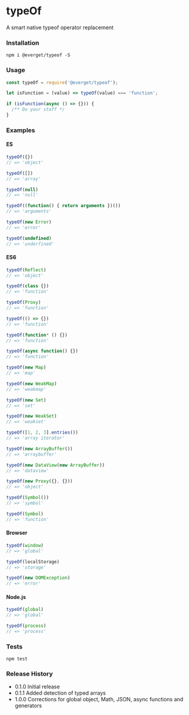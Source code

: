 # typeOf
A smart native typeof operator replacement

### Installation

```npm i @everget/typeof -S```

### Usage
```js
const typeOf = require('@everget/typeof');

let isFunction = (value) => typeOf(value) === 'function';

if (isFunction(async () => {})) {
  /** Do your staff */
}
```

### Examples

#### ES
```js
typeOf({})
// => 'object'

typeOf([])
// => 'array'

typeOf(null)
// => 'null'

typeOf((function() { return arguments })())
// => 'arguments'

typeOf(new Error)
// => 'error'

typeOf(undefined)
// => 'underfined'
```

#### ES6
```js
typeOf(Reflect)
// => 'object'

typeOf(class {})
// => 'function'

typeOf(Proxy)
// => 'function'

typeOf(() => {})
// => 'function'

typeOf(function* () {})
// => 'function'

typeOf(async function() {})
// => 'function'

typeOf(new Map)
// => 'map'

typeOf(new WeakMap)
// => 'weakmap'

typeOf(new Set)
// => 'set'

typeOf(new WeakSet)
// => 'weakset'

typeOf([1, 2, 3].entries())
// => 'array iterator'

typeOf(new ArrayBuffer())
// => 'arraybuffer'

typeOf(new DataView(new ArrayBuffer))
// => 'dataview'

typeOf(new Proxy({}, {}))
// => 'object'

typeOf(Symbol())
// => 'symbol'

typeOf(Symbol)
// => 'function'
```

#### Browser
```js
typeOf(window)
// => 'global'

typeOf(localStorage)
// => 'storage'

typeOf(new DOMException)
// => 'error'
```

#### Node.js
```js
typeOf(global)
// => 'global'

typeOf(process)
// => 'process'
```

### Tests

```npm test```

### Release History

* 0.1.0 Initial release
* 0.1.1 Added detection of typed arrays
* 1.0.0 Corrections for global object, Math, JSON, async functions and generators
